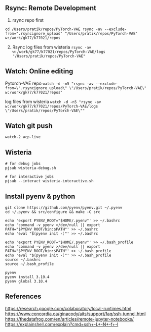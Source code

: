 ## Rsync: Remote Development

1. rsync repo first

`cd /Users/pratik/repos/PyTorch-VAE
rsync -av --exclude-from=".rsyncignore_upload" "/Users/pratik/repos/PyTorch-VAE" w:/work/gk77/k77021/repos`

2. Rsync log files from wisteria
`rsync -av w:/work/gk77/k77021/repos/PyTorch-VAE/logs "/Users/pratik/repos/PyTorch-VAE"`

## Watch: Online editing

Pytorch-VAE repo
`
watch -d -n5 "rsync -av --exclude-from=\".rsyncignore_upload\" \"/Users/pratik/repos/PyTorch-VAE\" w:/work/gk77/k77021/repos"
`

log files from wisteria
`
watch -d -n5 "rsync -av w:/work/gk77/k77021/repos/PyTorch-VAE/logs \"/Users/pratik/repos/PyTorch-VAE\""
`

## Watch git push

`watch-2 acp-live`

## Wisteria

```
# for debug jobs 
pjsub wisteria-debug.sh

# for interactive jobs
pjsub --interact wisteria-interactive.sh

```
## Install pyenv & python

```
git clone https://github.com/pyenv/pyenv.git ~/.pyenv
cd ~/.pyenv && src/configure && make -C src

echo 'export PYENV_ROOT="$HOME/.pyenv"' >> ~/.bashrc
echo 'command -v pyenv >/dev/null || export PATH="$PYENV_ROOT/bin:$PATH"' >> ~/.bashrc
echo 'eval "$(pyenv init -)"' >> ~/.bashrc

echo 'export PYENV_ROOT="$HOME/.pyenv"' >> ~/.bash_profile
echo 'command -v pyenv >/dev/null || export PATH="$PYENV_ROOT/bin:$PATH"' >> ~/.bash_profile
echo 'eval "$(pyenv init -)"' >> ~/.bash_profile
source ~/.bashrc
source ~/.bash_profile

pyenv
pyenv install 3.10.4
pyenv global 3.10.4
```
## References
https://research.google.com/colaboratory/local-runtimes.html
https://www.concordia.ca/ginacody/aits/support/faq/ssh-tunnel.html
https://thedatafrog.com/en/articles/remote-jupyter-notebooks/
https://explainshell.com/explain?cmd=ssh+-L+-N+-f+-l
